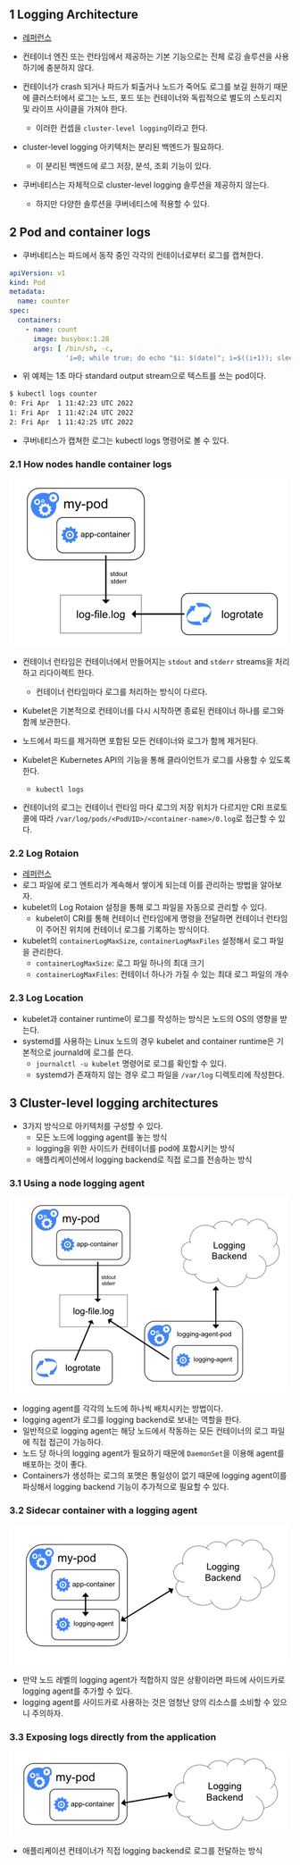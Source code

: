 ## 1 Logging Architecture

- [레퍼런스](https://kubernetes.io/docs/concepts/cluster-administration/logging/)
- 컨테이너 엔진 또는 런타임에서 제공하는 기본 기능으로는 전체 로깅 솔루션을 사용하기에 충분하지 않다.
- 컨테이너가 crash 되거나 파드가 퇴출거나 노드가 죽어도 로그를 보길 원하기 때문에 클러스터에서 로그는 노드, 포드 또는 컨테이너와 독립적으로 별도의 스토리지 및 라이프 사이클을 가져야 한다.
  - 이러한 컨셉을 `cluster-level logging`이라고 한다.

- cluster-level logging 아키텍처는 분리된 백엔드가 필요하다.
  - 이 분리된 백엔드에 로그 저장, 분석, 조회 기능이 있다.
- 쿠버네티스는 자체적으로 cluster-level logging 솔루션을 제공하지 않는다.
  - 하지만 다양한 솔루션을 쿠버네티스에 적용할 수 있다.

## 2 Pod and container logs

- 쿠버네티스는 파드에서 동작 중인 각각의 컨테이너로부터 로그를 캡쳐한다.

```yaml
apiVersion: v1
kind: Pod
metadata:
  name: counter
spec:
  containers:
    - name: count
      image: busybox:1.28
      args: [ /bin/sh, -c,
              'i=0; while true; do echo "$i: $(date)"; i=$((i+1)); sleep 1; done' ]
```

- 위 예제는 1초 마다 standard output stream으로 텍스트를 쓰는 pod이다.

```bash
$ kubectl logs counter
0: Fri Apr  1 11:42:23 UTC 2022
1: Fri Apr  1 11:42:24 UTC 2022
2: Fri Apr  1 11:42:25 UTC 2022
```

- 쿠버네티스가 캡쳐한 로그는 kubectl logs 명령어로 볼 수 있다.

### 2.1 How nodes handle container logs

![logging-node-level](images/logging-node-level.png)

- 컨테이너 런타임은 컨테이너에서 만들어지는 `stdout` and `stderr` streams을 처리하고 리다이렉트 한다.
  - 컨테이너 런타임마다 로그를 처리하는 방식이 다르다.

- Kubelet은 기본적으로 컨테이너를 다시 시작하면 종료된 컨테이너 하나를 로그와 함께 보관한다.
- 노드에서 파드를 제거하면 포함된 모든 컨테이너와 로그가 함께 제거된다.
- Kubelet은 Kubernetes API의 기능을 통해 클라이언트가 로그를 사용할 수 있도록 한다.
  - `kubectl logs`
- 컨테이너의 로그는 컨테이너 런타임 마다 로그의 저장 위치가 다르지만 CRI 프로토콜에 따라 `/var/log/pods/<PodUID>/<container-name>/0.log`로 접근할 수 있다.

### 2.2 Log Rotaion

- [레퍼런스](https://kubernetes.io/docs/concepts/cluster-administration/logging/#log-rotation)
- 로그 파일에 로그 엔트리가 계속해서 쌓이게 되는데 이를 관리하는 방법을 알아보자.
- kubelet의 Log Rotaion 설정을 통해 로그 파일을 자동으로 관리할 수 있다.
  - kubelet이 CRI를 통해 컨테이너 런타임에게 명령을 전달하면 컨테이너 런타임이 주어진 위치에 컨테이너 로그를 기록하는 방식이다.
- kubelet의 `containerLogMaxSize`, `containerLogMaxFiles` 설정해서 로그 파일을 관리한다.
  - `containerLogMaxSize`: 로그 파일 하나의 최대 크기
  - `containerLogMaxFiles`: 컨테이너 하나가 가질 수 있는 최대 로그 파일의 개수

### 2.3 Log Location

- kubelet과 container runtime이 로그를 작성하는 방식은 노드의 OS의 영향을 받는다.
- systemd를 사용하는 Linux 노드의 경우 kubelet and container runtime은 기본적으로 journald에 로그를 쓴다.
  - `journalctl -u kubelet` 명령어로 로그를 확인할 수 있다.
  - systemd가 존재하지 않는 경우 로그 파일을 `/var/log` 디렉토리에 작성한다.

## 3 Cluster-level logging architectures

- 3가지 방식으로 아키텍처를 구성할 수 있다.
  - 모든 노드에 logging agent를 놓는 방식
  - logging을 위한 사이드카 컨테이너를 pod에 포함시키는 방식
  - 애플리케이션에서 logging backend로 직접 로그를 전송하는 방식

### 3.1 Using a node logging agent

![Using a node level logging agent](images/logging-with-node-agent.png)

- logging agent를 각각의 노드에 하나씩 배치시키는 방법이다.
- logging agent가 로그를 logging backend로 보내는 역할을 한다.
- 일반적으로 logging agent는 해당 노드에서 작동하는 모든 컨테이너의 로그 파일에 직접 접근이 가능하다.
- 노드 당 하나의 logging agent가 필요하기 때문에 `DaemonSet`을 이용해 agent를 배포하는 것이 좋다.
- Containers가 생성하는 로그의 포맷은 통일성이 없기 때문에 logging agent이를 파싱해서 logging backend 기능이 추가적으로 필요할 수 있다.

### 3.2 Sidecar container with a logging agent

![Sidecar container with a logging agent](images/logging-with-sidecar-agent.png)

- 만약 노드 레벨의 logging agent가 적합하지 않은 상황이라면 파드에 사이드카로 logging agent를 추가할 수 있다.
- logging agent를 사이드카로 사용하는 것은 엄청난 양의 리소스를 소비할 수 있으니 주의하자.

### 3.3 Exposing logs directly from the application

![Exposing logs directly from the application](images/logging-from-application.png)

- 애플리케이션 컨테이너가 직접 logging backend로 로그를 전달하는 방식

